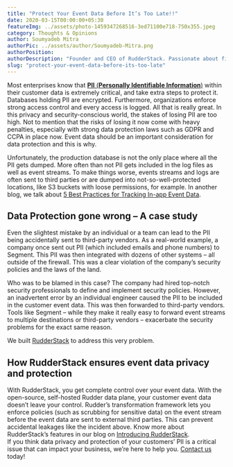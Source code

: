 ```yaml
---
title: "Protect Your Event Data Before It’s Too Late!!"
date: 2020-03-15T00:00:00+05:30
featureImg: ../assets/photo-1459347268516-3ed71100e718-750x355.jpeg
category: Thoughts & Opinions
author: Soumyadeb Mitra
authorPic: ../assets/author/Soumyadeb-Mitra.png
authorPosition: 
authorDescription: "Founder and CEO of RudderStack. Passionate about finding engineering solutions to real-world problems."
slug: "protect-your-event-data-before-its-too-late"
---
```

Most enterprises know that [**PII** (**Personally Identifiable Information**)](https://en.wikipedia.org/wiki/Personal_data) within their customer data is extremely critical, and take extra steps to protect it. Databases holding PII are encrypted. Furthermore, organizations enforce strong access control and every access is logged. All that is really great. In this privacy and security-conscious world, the stakes of losing PII are too high. Not to mention that the risks of losing it now come with heavy penalties, especially with strong data protection laws such as GDPR and CCPA in place now. Event data should be an important consideration for data protection and this is why.  

Unfortunately, the production database is not the only place where all the PII gets dumped. More often than not PII gets included in the log files as well as event streams. To make things worse, events streams and logs are often sent to third parties or are dumped into not-so-well-protected locations, like S3 buckets with loose permissions, for example. In another blog, we talk about [5 Best Practices for Tracking In-app Event Data](https://rudderstack.com/wp-admin/post.php?post=25760&action=edit).

Data Protection gone wrong – A case study
-----------------------------------------

Even the slightest mistake by an individual or a team can lead to the PII being accidentally sent to third-party vendors. As a real-world example, a company once sent out PII (which included emails and phone numbers) to Segment. This PII was then integrated with dozens of other systems – all outside of the firewall. This was a clear violation of the company’s security policies and the laws of the land.  

Who was to be blamed in this case? The company had hired top-notch security professionals to define and implement security policies. However, an inadvertent error by an individual engineer caused the PII to be included in the customer event data. This was then forwarded to third-party vendors. Tools like Segment – while they make it really easy to forward event streams to multiple destinations or third-party vendors – exacerbate the security problems for the exact same reason.  

We built [RudderStack](https://rudderstack.com/) to address this very problem. 

How RudderStack ensures event data privacy and protection
---------------------------------------------------------

With RudderStack, you get complete control over your event data. With the open-source, self-hosted Rudder data plane, your customer event data doesn’t leave your control. Rudder’s transformation framework lets you enforce policies (such as scrubbing for sensitive data) on the event stream before the event data are sent to external third parties. This can prevent accidental leakages like the incident above. Know more about RudderStack’s features in our blog on [Introducing RudderStack](https://rudderstack.com/blog/introducing-rudderstack/).  
If you think data privacy and protection of your customers’ PII is a critical issue that can impact your business, we’re here to help you. [Contact us](https://rudderstack.com/contact/) today!